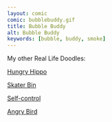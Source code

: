 ```yaml
---
layout: comic
comic: bubblebuddy.gif
title: Bubble Buddy
alt: Bubble Buddy
keywords: [bubble, buddy, smoke]
---
```


My other Real Life Doodles:

[Hungry Hippo](http://lolnein.com/2017/03/10/hungryhippo/)

[Skater Bin](http://lolnein.com/2017/01/25/skaterbin/)

[Self-control](http://lolnein.com/2016/09/26/selfcontrol/)

[Angry Bird](http://lolnein.com/2016/07/15/angrybird/)